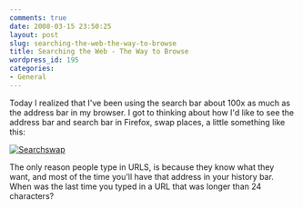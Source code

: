 ```yaml
---
comments: true
date: 2008-03-15 23:50:25
layout: post
slug: searching-the-web-the-way-to-browse
title: Searching the Web - The Way to Browse
wordpress_id: 195
categories:
- General
---
```


Today I realized that I've been using the search bar about 100x as much as the address bar in my browser. I got to thinking about how I'd like to see the address bar and search bar in Firefox, swap places, a little something like this:

[![Searchswap](http://trevoro.ca/blog/wp-content/uploads/2008/03/searchswap.png)](http://trevoro.ca/blog/wp-content/uploads/2008/03/searchswap.png)

The only reason people type in URLS, is because they know what they want, and most of the time you'll have that address in your history bar. When was the last time you typed in a URL that was longer than 24 characters?
